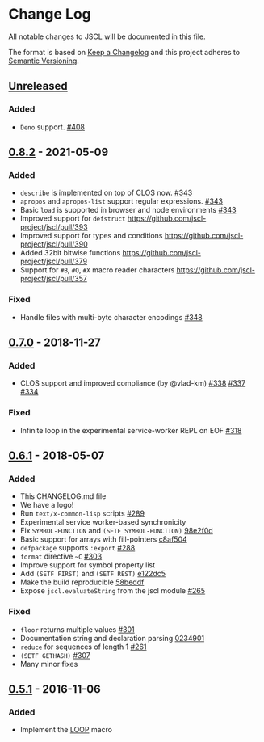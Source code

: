 # Change Log
All notable changes to JSCL will be documented in this file.

The format is based on [Keep a Changelog](http://keepachangelog.com/) 
and this project adheres to [Semantic Versioning](http://semver.org/).

## [Unreleased]

### Added

- `Deno` support. [#408](https://github.com/jscl-project/jscl/pull/408)

## [0.8.2] - 2021-05-09

### Added

- `describe` is implemented on top of CLOS now. [#343](https://github.com/jscl-project/jscl/pull/343)
- `apropos` and `apropos-list` support regular expressions. [#343](https://github.com/jscl-project/jscl/pull/343)
- Basic `load` is supported in browser and node environments [#343](https://github.com/jscl-project/jscl/pull/343)
- Improved support for `defstruct` https://github.com/jscl-project/jscl/pull/393
- Improved support for types and conditions https://github.com/jscl-project/jscl/pull/390
- Added 32bit bitwise functions https://github.com/jscl-project/jscl/pull/379
- Support for `#B`, `#O`, `#X` macro reader characters https://github.com/jscl-project/jscl/pull/357

### Fixed

- Handle files with multi-byte character encodings [#348](https://github.com/jscl-project/jscl/pull/348)

## [0.7.0] - 2018-11-27

### Added

- CLOS support and improved compliance (by @vlad-km)
  [#338](https://github.com/jscl-project/jscl/pull/338)
  [#337](https://github.com/jscl-project/jscl/pull/337)
  [#334](https://github.com/jscl-project/jscl/pull/334)

### Fixed
- Infinite loop in the experimental service-worker REPL on EOF [#318](https://github.com/jscl-project/jscl/issues/318)


## [0.6.1] - 2018-05-07

### Added
- This CHANGELOG.md file
- We have a logo!
- Run `text/x-common-lisp` scripts [#289](https://github.com/jscl-project/jscl/pull/289)
- Experimental service worker-based synchronicity
- Fix `SYMBOL-FUNCTION` and `(SETF SYMBOL-FUNCTION)` [98e2f0d](https://github.com/jscl-project/jscl/commit/4f44bd131fc1bf7f32ce47578b336f6349d0bc5f)
- Basic support for arrays with fill-pointers [c8af504](https://github.com/jscl-project/jscl/commit/c8af5049194550624202b58374ed0c3c907ce2a7)
- `defpackage` supports `:export` [#288](https://github.com/jscl-project/jscl/issues/288)
- `format` directive `~C` [#303](https://github.com/jscl-project/jscl/issues/303)
- Improve support for symbol property list
- Add `(SETF FIRST)` and `(SETF REST)` [e122dc5](https://github.com/jscl-project/jscl/commit/e122dc5efc29b3ebfe3606d18976dff2777414c6)
- Make the build reproducible [58beddf](https://github.com/jscl-project/jscl/commit/58beddfae32ca5f75d6568a3ebcf23195f69fe52)
- Expose `jscl.evaluateString` from the jscl module [#265](https://github.com/jscl-project/jscl/issues/265)

### Fixed
- `floor` returns multiple values [#301](https://github.com/jscl-project/jscl/issues/301)
- Documentation string and declaration parsing [0234901](https://github.com/jscl-project/jscl/commit/0234901c953c5651616609dc49254866b503befd)
- `reduce` for sequences of length 1 [#261](https://github.com/jscl-project/jscl/issues/261)
- `(SETF GETHASH)` [#307](https://github.com/jscl-project/jscl/issues/307)
- Many minor fixes


## [0.5.1] - 2016-11-06
### Added
- Implement the [LOOP](https://github.com/jscl-project/jscl/pull/253) macro

[Unreleased]: https://github.com/jscl-project/jscl/compare/v0.8.2...HEAD
[0.8.2]: https://github.com/jscl-project/jscl/compare/v0.7.0...v0.8.2
[0.7.0]: https://github.com/jscl-project/jscl/compare/v0.6.1...v0.7.0
[0.6.1]: https://github.com/jscl-project/jscl/compare/v0.5.1...v0.6.1
[0.5.1]: https://github.com/jscl-project/jscl/compare/v0.4.0...v0.5.1
